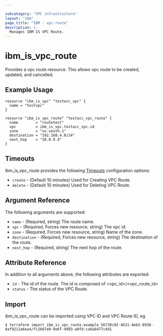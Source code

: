```yaml
---

subcategory: "VPC infrastructure"
layout: "ibm"
page_title: "IBM : vpc-route"
description: |-
  Manages IBM IS VPC Route.
---
```


# ibm\_is_vpc_route

Provides a vpc route resource. This allows vpc route to be created, updated, and cancelled.


## Example Usage

```hcl
resource "ibm_is_vpc" "testacc_vpc" {
  name = "testvpc"
}

resource "ibm_is_vpc_route" "testacc_vpc_route" {
  name        = "routetest"
  vpc         = ibm_is_vpc.testacc_vpc.id
  zone        = "us-south-1"
  destination = "192.168.4.0/24"
  next_hop    = "10.0.0.4"
}

```

## Timeouts

ibm_is_vpc_route provides the following [Timeouts](https://www.terraform.io/docs/configuration/resources.html#timeouts) configuration options:

* `create` - (Default 10 minutes) Used for Creating VPC Route.
* `delete` - (Default 10 minutes) Used for Deleting VPC Route.


## Argument Reference

The following arguments are supported:

* `name` - (Required, string) The route name.
* `vpc` - (Required, Forces new resource, string) The vpc id. 
* `zone` - (Required, Forces new resource, string) Name of the zone. 
* `destination` - (Required, Forces new resource, string) The destination of the route. 
* `next_hop` - (Required, string) The next hop of the route. 

## Attribute Reference

In addition to all arguments above, the following attributes are exported:

* `id` - The id of the route. The id is composed of \<vpc_id\>/\<vpc_route_id\>
* `status` - The status of the VPC Route.

## Import

ibm_is_vpc_route can be imported using VPC ID and VPC Route ID, eg

```
$ terraform import ibm_is_vpc_route.example 56738c92-4631-4eb5-8938-8af9211a6ea4/fc2667e0-9e6f-4993-a0fd-cabab477c4d1
```
